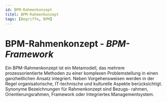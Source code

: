 ```yaml
---
id: BPM-Rahmenkonzept
titel: BPM-Rahmenkonzept
tags: [Begriffe, BPM]
---
```


# BPM-Rahmenkonzept - *BPM-Framework*

Ein BPM-Rahmenkonzept ist ein Metamodell, das mehrere prozessorientierte Methoden
zu einer komplexen Problemstellung in einen ganzheitlichen Ansatz integriert. Neben
Vorgehensweisen werden in der Regel organisatorische, IT-technische und kulturelle
Aspekte berücksichtigt. Synonyme Bezeichnungen für Rahmenkonzept sind Bezugs-
rahmen, Orientierungsrahmen, Framework oder Integriertes Managementsystem.

